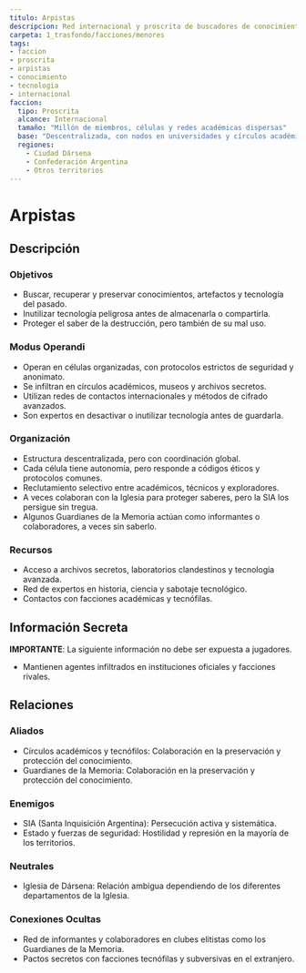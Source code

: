 ```yaml
---
titulo: Arpistas
descripcion: Red internacional y proscrita de buscadores de conocimiento, tecnología y tesoros ocultos, expertos en inutilizar tecnología peligrosa antes de preservarla. Operan en círculos académicos y son perseguidos ferozmente en Dársena.
carpeta: 1_trasfondo/facciones/menores
tags:
- faccion
- proscrita
- arpistas
- conocimiento
- tecnologia
- internacional
faccion:
  tipo: Proscrita
  alcance: Internacional
  tamaño: "Millón de miembros, células y redes académicas dispersas"
  base: "Descentralizada, con nodos en universidades y círculos académicos"
  regiones:
    - Ciudad Dársena
    - Confederación Argentina
    - Otros territorios
---
```


# Arpistas

## Descripción

### Objetivos
- Buscar, recuperar y preservar conocimientos, artefactos y tecnología del pasado.
- Inutilizar tecnología peligrosa antes de almacenarla o compartirla.
- Proteger el saber de la destrucción, pero también de su mal uso.

### Modus Operandi
- Operan en células organizadas, con protocolos estrictos de seguridad y anonimato.
- Se infiltran en círculos académicos, museos y archivos secretos.
- Utilizan redes de contactos internacionales y métodos de cifrado avanzados.
- Son expertos en desactivar o inutilizar tecnología antes de guardarla.

### Organización
- Estructura descentralizada, pero con coordinación global.
- Cada célula tiene autonomía, pero responde a códigos éticos y protocolos comunes.
- Reclutamiento selectivo entre académicos, técnicos y exploradores.
- A veces colaboran con la Iglesia para proteger saberes, pero la SIA los persigue sin tregua.
- Algunos Guardianes de la Memoria actúan como informantes o colaboradores, a veces sin saberlo.

### Recursos
- Acceso a archivos secretos, laboratorios clandestinos y tecnología avanzada.
- Red de expertos en historia, ciencia y sabotaje tecnológico.
- Contactos con facciones académicas y tecnófilas.

## Información Secreta

**IMPORTANTE**: La siguiente información no debe ser expuesta a jugadores.

- Mantienen agentes infiltrados en instituciones oficiales y facciones rivales.

## Relaciones

### Aliados
- Círculos académicos y tecnófilos: Colaboración en la preservación y protección del conocimiento.
- Guardianes de la Memoria: Colaboración en la preservación y protección del conocimiento.

### Enemigos
- SIA (Santa Inquisición Argentina): Persecución activa y sistemática.
- Estado y fuerzas de seguridad: Hostilidad y represión en la mayoría de los territorios.

### Neutrales
- Iglesia de Dársena: Relación ambigua dependiendo de los diferentes departamentos de la Iglesia.

### Conexiones Ocultas
- Red de informantes y colaboradores en clubes elitistas como los Guardianes de la Memoria.
- Pactos secretos con facciones tecnófilas y subversivas en el extranjero. 
